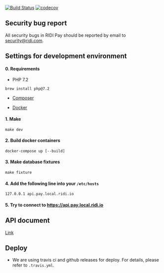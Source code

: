 [![Build Status](https://travis-ci.com/ridi/pay-backend.svg?token=xPAQFHxECFy2kMpwAYno&branch=master)](https://travis-ci.com/ridi/pay-backend)
[![codecov](https://codecov.io/gh/ridi/pay-backend/branch/master/graph/badge.svg?token=g1l9Hrb9zH)](https://codecov.io/gh/ridi/pay-backend)

## Security bug report

All security bugs in RIDI Pay should be reported by email to security@ridi.com.

## Settings for development environment

#### 0. Requirements
- PHP 7.2
```
brew install php@7.2
```

- [Composer](https://getcomposer.org/doc/00-intro.md#globally)

- [Docker](https://store.docker.com/editions/community/docker-ce-desktop-mac)

#### 1. Make
```
make dev
```

#### 2. Build docker containers
```
docker-compose up [--build] 
```

#### 3. Make database fixtures
```
make fixture
```

#### 4. Add the following line into your `/etc/hosts`
```
127.0.0.1 api.pay.local.ridi.io
```

#### 5. Try to connect to https://api.pay.local.ridi.io 

## API document
[Link](https://s3.ap-northeast-2.amazonaws.com/ridi-pay-backend-api-doc/api.html)

## Deploy
- We are using travis ci and github releases for deploy. For details, please refer to `.travis.yml`.
